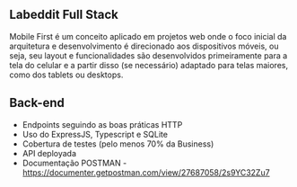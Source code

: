 
## Labeddit Full Stack

Mobile First é um conceito aplicado em projetos web onde o foco inicial da arquitetura e desenvolvimento é direcionado aos dispositivos móveis, ou seja, seu layout e funcionalidades são desenvolvidos primeiramente para a tela do celular e a partir disso (se necessário) adaptado para telas maiores, como dos tablets ou desktops.


## Back-end

- Endpoints seguindo as boas práticas HTTP
- Uso do ExpressJS, Typescript e SQLite
- Cobertura de testes (pelo menos 70% da Business)
- API deployada
-  Documentação POSTMAN - https://documenter.getpostman.com/view/27687058/2s9YC32Zu7
 
